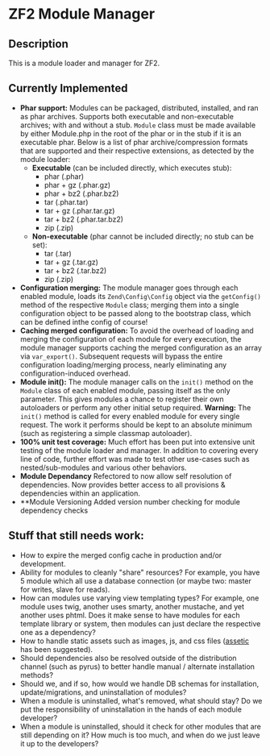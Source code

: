 ZF2 Module Manager
==================

Description
-----------
This is a module loader and manager for ZF2.

Currently Implemented
---------------------

* **Phar support:** 
  Modules can be packaged, distributed, installed, and ran as phar archives. 
  Supports both executable and non-executable archives; with and without a stub.
  `Module` class must be made available by either Module.php in the root of the
  phar or in the stub if it is an executable phar. Below is a list of phar 
  archive/compression formats that are supported and their respective extensions, 
  as detected by the module loader:
    * **Executable** (can be included directly, which executes stub):
        * phar (.phar)
        * phar + gz  (.phar.gz)
        * phar + bz2 (.phar.bz2)
        * tar (.phar.tar)
        * tar + gz (.phar.tar.gz)
        * tar + bz2 (.phar.tar.bz2)
        * zip (.zip)
    * **Non-executable** (phar cannot be included directly; no stub can be set):
        * tar (.tar)
        * tar + gz (.tar.gz)
        * tar + bz2 (.tar.bz2)
        * zip (.zip)
* **Configuration merging:**
    The module manager goes through each enabled module, loads its
    `Zend\Config\Config` object via the `getConfig()` method of the respective
    `Module` class; merging them into a single configuration object to be passed
    along to the bootstrap class, which can be defined inthe config of course!
* **Caching merged configuration:**
    To avoid the overhead of loading and merging the configuration of each
    module for every execution, the module manager supports caching the merged
    configuration as an array via `var_export()`. Subsequent requests will bypass
    the entire configuration loading/merging process, nearly eliminating any
    configuration-induced overhead.
* **Module init():**
    The module manager calls on the `init()` method on the `Module` class of
    each enabled module, passing itself as the only parameter. This gives
    modules a chance to register their own autoloaders or perform any other
    initial setup required. **Warning:** The `init()` method is called for every
    enabled module for every single request. The work it performs should be kept
    to an absolute minimum (such as registering a simple classmap autoloader).
* **100% unit test coverage:**
    Much effort has been put into extensive unit testing of the module loader
    and manager. In addition to covering every line of code, further effort was
    made to test other use-cases such as nested/sub-modules and various other 
    behaviors.
* **Module Dependancy**
    Refectored to now allow self resolution of dependencies. Now provides better access 
    to all provisions & dependencies within an application.
* **Module Versioning
	Added version number checking for module dependency checks


Stuff that still needs work:
----------------------------

* How to expire the merged config cache in production and/or development.
* Ability for modules to cleanly "share" resources? For example, you have 5 module which all use a database connection (or maybe two: master for writes, slave for reads).
* How can modules use varying view templating types? For example, one module uses twig, another uses smarty, another mustache, and yet another uses phtml. Does it make sense to have modules for each template library or system, then modules can just declare the respective one as a dependency?
* How to handle static assets such as images, js, and css files ([assetic](https://github.com/kriswallsmith/assetic) has been suggested).
* Should dependencies also be resolved outside of the distribution channel (such as pyrus) to better handle manual / alternate installation methods?
* Should we, and if so, how would we handle DB schemas for installation, update/migrations, and uninstallation of modules?
* When a module is uninstalled, what's removed, what should stay? Do we put the responsibility of uninstallation in the hands of each module developer?
* When a module is uninstalled, should it check for other modules that are still depending on it? How much is too much, and when do we just leave it up to the developers?
